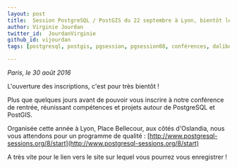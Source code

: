 ```yaml
---
layout: post
title:  Session PostgreSQL / PostGIS du 22 septembre à Lyon, bientôt les inscriptions !
author: Virginie Jourdan
twitter_id:  JourdanVirginie   
github_id: vijourdan
tags: [postgresql, postgis, pgsession, pgsession08, conférences, dalibo, lyon, oslandia, programme]

---
```

*Paris, le 30 août 2016*

L'ouverture des inscriptions, c'est pour très bientôt !


<!--MORE-->


Plus que quelques jours avant de pouvoir vous inscrire à notre conférence de rentrée, réunissant compétences et projets autour de PostgreSQL et PostGIS.

Organisée cette année à Lyon, Place Bellecour, aux côtés d'Oslandia, nous vous attendons pour un programme de qualité : [http://www.postgresql-sessions.org/8/start](http://www.postgresql-sessions.org/8/start)

A très vite pour le lien vers le site sur lequel vous pourrez vous enregistrer ! 
